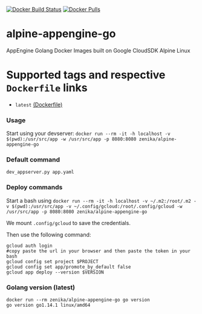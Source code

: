 [![Docker Build Status](https://img.shields.io/docker/build/zenika/alpine-appengine-go.svg)](https://hub.docker.com/r/zenika/alpine-appengine-go/) [![Docker Pulls](https://img.shields.io/docker/pulls/zenika/alpine-appengine-go.svg)](https://hub.docker.com/r/zenika/alpine-appengine-go/)

# alpine-appengine-go
AppEngine Golang Docker Images built on Google CloudSDK Alpine Linux

# Supported tags and respective `Dockerfile` links

 * `latest` [(Dockerfile)](https://github.com/Zenika/alpine-appengine-go/blob/master/Dockerfile)

### Usage

Start using your devserver: `docker run --rm -it -h localhost -v $(pwd):/usr/src/app -w /usr/src/app -p 8080:8080 zenika/alpine-appengine-go`

### Default command

```
dev_appserver.py app.yaml
```

### Deploy commands

Start a bash using `docker run --rm -it -h localhost -v ~/.m2:/root/.m2 -v $(pwd):/usr/src/app -v ~/.config/gcloud:/root/.config/gcloud -w /usr/src/app -p 8080:8080 zenika/alpine-appengine-go`

We mount `.config/gcloud` to save the credentials.

Then use the following command:
```
gcloud auth login
#copy paste the url in your browser and then paste the token in your bash
gcloud config set project $PROJECT
gcloud config set app/promote_by_default false
gcloud app deploy --version $VERSION
```

### Golang version (latest)

```
docker run --rm zenika/alpine-appengine-go go version
go version go1.14.1 linux/amd64
```
